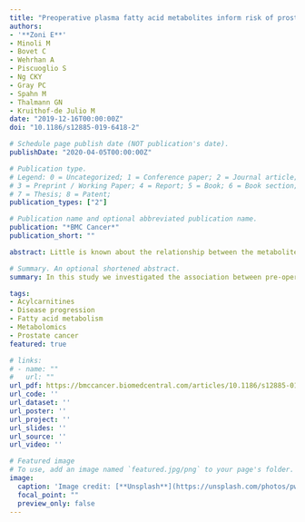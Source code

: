 ```yaml
---
title: "Preoperative plasma fatty acid metabolites inform risk of prostate cancer progression and may be used for personalized patient stratification"
authors:
- '**Zoni E**' 
- Minoli M 
- Bovet C 
- Wehrhan A 
- Piscuoglio S 
- Ng CKY
- Gray PC
- Spahn M
- Thalmann GN
- Kruithof-de Julio M
date: "2019-12-16T00:00:00Z"
doi: "10.1186/s12885-019-6418-2"

# Schedule page publish date (NOT publication's date).
publishDate: "2020-04-05T00:00:00Z"

# Publication type.
# Legend: 0 = Uncategorized; 1 = Conference paper; 2 = Journal article;
# 3 = Preprint / Working Paper; 4 = Report; 5 = Book; 6 = Book section;
# 7 = Thesis; 8 = Patent;
publication_types: ["2"]

# Publication name and optional abbreviated publication name.
publication: "*BMC Cancer*"
publication_short: ""

abstract: Little is known about the relationship between the metabolite profile of plasma from pre-operative prostate cancer (PCa) patients and the risk of PCa progression. In this study we investigated the association between pre-operative plasma metabolites and risk of biochemical-, local- and metastatic-recurrence, with the aim of improving patient stratification. **METHODS:** We conducted a case-control study within a cohort of PCa patients recruited between 1996 and 2015. The age-matched primary cases (n = 33) were stratified in low risk, high risk without progression and high risk with progression as defined by the National Comprehensive Cancer Network. These samples were compared to metastatic (n = 9) and healthy controls (n = 10). The pre-operative plasma from primary cases and the plasma from metastatic patients and controls were assessed with untargeted metabolomics by LC-MS. The association between risk of progression and metabolite abundance was calculated using multivariate Cox proportional-hazard regression and the relationship between metabolites and outcome was calculated using median cut-off normalized values of metabolite abundance by Log-Rank test using the Kaplan Meier method. **RESULTS:** Medium-chain acylcarnitines (C6-C12) were positively associated with the risk of PSA progression (p = 0.036, median cut-off) while long-chain acylcarnitines (C14-C16) were inversely associated with local (p = 0.034) and bone progression (p = 0.0033). In primary cases, medium-chain acylcarnitines were positively associated with suberic acid, which also correlated with the risk of PSA progression (p = 0.032, Log-Rank test). In the metastatic samples, this effect was consistent for hexanoylcarnitine, L.octanoylcarnitine and decanoylcarnitine. Medium-chain acylcarnitines and suberic acid displayed the same inverse association with tryptophan, while indoleacetic acid, a breakdown product of tryptophan metabolism was strongly associated with PSA (p = 0.0081, Log-Rank test) and lymph node progression (p = 0.025, Log-Rank test). These data were consistent with the increased expression of indoleamine 2,3 dioxygenase (IDO1) in metastatic versus primary samples (p = 0.014). Finally, functional experiments revealed a synergistic effect of long chain fatty acids in combination with dihydrotestosterone administration on the transcription of androgen responsive genes. **CONCLUSIONS:** This study strengthens the emerging link between fatty acid metabolism and PCa progression and suggests that measuring levels of medium- and long-chain acylcarnitines in pre-operative patient plasma may provide a basis for improving patient stratification.

# Summary. An optional shortened abstract.
summary: In this study we investigated the association between pre-operative plasma metabolites and risk of biochemical-, local- and metastatic-recurrence, with the aim of improving patient stratification.

tags:
- Acylcarnitines
- Disease progression
- Fatty acid metabolism
- Metabolomics
- Prostate cancer
featured: true

# links:
# - name: ""
#   url: ""
url_pdf: https://bmccancer.biomedcentral.com/articles/10.1186/s12885-019-6418-2#article-info
url_code: ''
url_dataset: ''
url_poster: ''
url_project: ''
url_slides: ''
url_source: ''
url_video: ''

# Featured image
# To use, add an image named `featured.jpg/png` to your page's folder. 
image:
  caption: 'Image credit: [**Unsplash**](https://unsplash.com/photos/pwcKF7L4-no)'
  focal_point: ""
  preview_only: false
---
```


